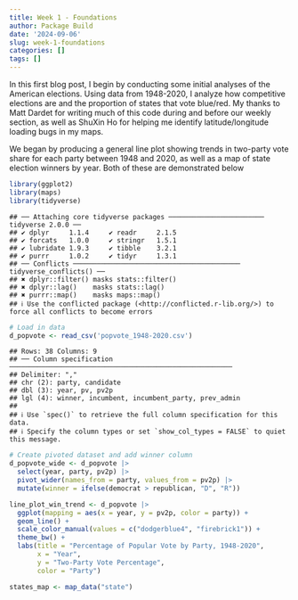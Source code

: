 ```yaml
---
title: Week 1 - Foundations
author: Package Build
date: '2024-09-06'
slug: week-1-foundations
categories: []
tags: []
---
```


In this first blog post, I begin by conducting some initial analyses of the American elections. Using data from 1948-2020, I analyze how competitive elections are and the proportion of states that vote blue/red. My thanks to Matt Dardet for writing much of this code during and before our weekly section, as well as ShuXin Ho for helping me identify latitude/longitude loading bugs in my maps.



We began by producing a general line plot showing trends in two-party vote share for each party between 1948 and 2020, as well as a map of state election winners by year. Both of these are demonstrated below


``` r
library(ggplot2)
library(maps)
library(tidyverse)
```

```
## ── Attaching core tidyverse packages ──────────────────────── tidyverse 2.0.0 ──
## ✔ dplyr     1.1.4     ✔ readr     2.1.5
## ✔ forcats   1.0.0     ✔ stringr   1.5.1
## ✔ lubridate 1.9.3     ✔ tibble    3.2.1
## ✔ purrr     1.0.2     ✔ tidyr     1.3.1
## ── Conflicts ────────────────────────────────────────── tidyverse_conflicts() ──
## ✖ dplyr::filter() masks stats::filter()
## ✖ dplyr::lag()    masks stats::lag()
## ✖ purrr::map()    masks maps::map()
## ℹ Use the conflicted package (<http://conflicted.r-lib.org/>) to force all conflicts to become errors
```

``` r
# Load in data
d_popvote <- read_csv('popvote_1948-2020.csv')
```

```
## Rows: 38 Columns: 9
## ── Column specification ────────────────────────────────────────────────────────
## Delimiter: ","
## chr (2): party, candidate
## dbl (3): year, pv, pv2p
## lgl (4): winner, incumbent, incumbent_party, prev_admin
## 
## ℹ Use `spec()` to retrieve the full column specification for this data.
## ℹ Specify the column types or set `show_col_types = FALSE` to quiet this message.
```

``` r
# Create pivoted dataset and add winner column
d_popvote_wide <- d_popvote |>
  select(year, party, pv2p) |>
  pivot_wider(names_from = party, values_from = pv2p) |>
  mutate(winner = ifelse(democrat > republican, "D", "R"))
```


``` r
line_plot_win_trend <- d_popvote |>
  ggplot(mapping = aes(x = year, y = pv2p, color = party)) +
  geom_line() +
  scale_color_manual(values = c("dodgerblue4", "firebrick1")) +
  theme_bw() +
  labs(title = "Percentage of Popular Vote by Party, 1948-2020",
       x = "Year",
       y = "Two-Party Vote Percentage",
       color = "Party")

states_map <- map_data("state")
```




